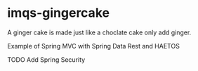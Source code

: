 imqs-gingercake
===============

A ginger cake is made just like a choclate cake only add ginger.  

Example of Spring MVC with Spring Data Rest and HAETOS

TODO Add Spring Security

